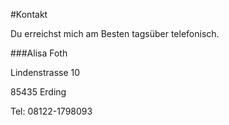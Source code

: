 #Kontakt

Du erreichst mich am Besten tagsüber telefonisch.

###Alisa Foth

Lindenstrasse 10

85435 Erding

Tel: 08122-1798093
